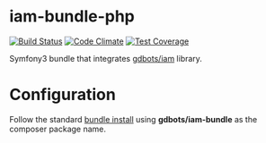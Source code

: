 iam-bundle-php
=============

[![Build Status](https://api.travis-ci.org/gdbots/iam-bundle-php.svg)](https://travis-ci.org/gdbots/iam-bundle-php)
[![Code Climate](https://codeclimate.com/github/gdbots/iam-bundle-php/badges/gpa.svg)](https://codeclimate.com/github/gdbots/iam-bundle-php)
[![Test Coverage](https://codeclimate.com/github/gdbots/iam-bundle-php/badges/coverage.svg)](https://codeclimate.com/github/gdbots/iam-bundle-php/coverage)

Symfony3 bundle that integrates [gdbots/iam](https://github.com/gdbots/iam-php) library.


# Configuration
Follow the standard [bundle install](http://symfony.com/doc/current/bundles/installation.html) using __gdbots/iam-bundle__ as the composer package name.
